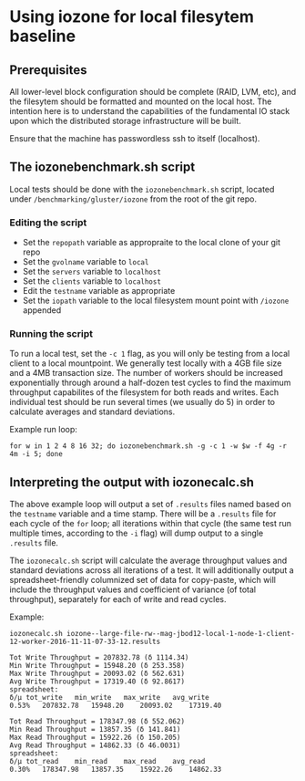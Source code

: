 # Using iozone for local filesytem baseline

## Prerequisites
All lower-level block configuration should be complete (RAID, LVM, etc), and the filesytem should be formatted and mounted on the local host. The intention here is to understand the capabilities of the fundamental IO stack upon which the distributed storage infrastructure will be built.

Ensure that the machine has passwordless ssh to itself (localhost).

## The iozonebenchmark.sh script
Local tests should be done with the `iozonebenchmark.sh` script, located under `/benchmarking/gluster/iozone` from the root of the git repo.

### Editing the script
- Set the `repopath` variable as appropraite to the local clone of your git repo
- Set the `gvolname` variable to `local`
- Set the `servers` variable to `localhost`
- Set the `clients` variable to `localhost`
- Edit the `testname` variable as appropriate
- Set the `iopath` variable to the local filesystem mount point with `/iozone` appended


### Running the script
To run a local test, set the `-c 1` flag, as you will only be testing from a local client to a local mountpoint. We generally test locally with a 4GB file size and a 4MB transaction size. The number of workers should be increased exponentially through around a half-dozen test cycles to find the maximum throughput capabilites of the filesystem for both reads and writes. Each individual test should be run several times (we usually do 5) in order to calculate averages and standard deviations.

Example run loop:
```
for w in 1 2 4 8 16 32; do iozonebenchmark.sh -g -c 1 -w $w -f 4g -r 4m -i 5; done
```

## Interpreting the output with iozonecalc.sh
The above example loop will output a set of `.results` files named based on the `testname` variable and a time stamp. There will be a `.results` file for each cycle of the `for` loop; all iterations within that cycle (the same test run multiple times, according to the `-i` flag) will dump output to a single `.results` file.

The `iozonecalc.sh` script will calculate the average throughput values and standard deviations across all iterations of a test. It will additionally output a spreadsheet-friendly columnized set of data for copy-paste, which will include the throughput values and coefficient of variance (of total throughput), separately for each of write and read cycles.

Example:
```
iozonecalc.sh iozone--large-file-rw--mag-jbod12-local-1-node-1-client-12-worker-2016-11-11-07-33-12.results

Tot Write Throughput = 207832.78 (δ 1114.34)
Min Write Throughput = 15948.20 (δ 253.358)
Max Write Throughput = 20093.02 (δ 562.631)
Avg Write Throughput = 17319.40 (δ 92.8617)
spreadsheet:
δ/µ	tot_write	min_write	max_write	avg_write
0.53%	207832.78	15948.20	20093.02	17319.40

Tot Read Throughput = 178347.98 (δ 552.062)
Min Read Throughput = 13857.35 (δ 141.841)
Max Read Throughput = 15922.26 (δ 150.205)
Avg Read Throughput = 14862.33 (δ 46.0031)
spreadsheet:
δ/µ	tot_read	min_read	max_read	avg_read
0.30%	178347.98	13857.35	15922.26	14862.33
```

